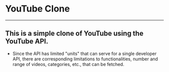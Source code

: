# YouTube Clone

---

## This is a simple clone of YouTube using the YouTube API. 

- Since the API has limited "units" that can serve for a single developer API, there are corresponding limitations to functionalities, number and range of videos, categories, etc., that can be fetched. 